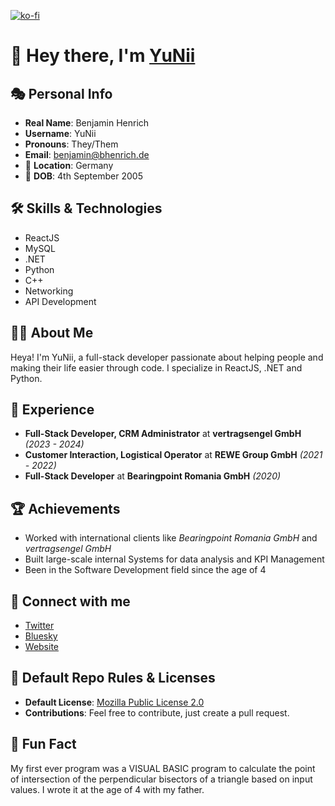 [![ko-fi](https://ko-fi.com/img/githubbutton_sm.svg)](https://ko-fi.com/O4O5Q3ABB)

# 👋 Hey there, I'm [YuNii](https://github.com/bhenrich)

## 🎭 Personal Info

- **Real Name**: Benjamin Henrich
- **Username**: YuNii
- **Pronouns**: They/Them
- **Email**: benjamin@bhenrich.de
- 📍 **Location**: Germany
- 🎂 **DOB**: 4th September 2005
  
## 🛠 Skills & Technologies

- ReactJS
- MySQL
- .NET
- Python
- C++
- Networking
- API Development

## 👨‍💻 About Me

Heya! I'm YuNii, a full-stack developer passionate about helping people and making their life easier through code. I specialize in ReactJS, .NET and Python.

## 💼 Experience

- **Full-Stack Developer, CRM Administrator** at **vertragsengel GmbH** _(2023 - 2024)_
- **Customer Interaction, Logistical Operator** at **REWE Group GmbH** _(2021 - 2022)_
- **Full-Stack Developer** at **Bearingpoint Romania GmbH** _(2020)_

## 🏆 Achievements

- Worked with international clients like *Bearingpoint Romania GmbH* and *vertragsengel GmbH*
- Built large-scale internal Systems for data analysis and KPI Management
- Been in the Software Development field since the age of 4

## 🔗 Connect with me

- [Twitter](https://twitter.com/yuniidev)
- [Bluesky](https://www.bsky.app/profile/yuniisplatter.bsky.social)
- [Website](https://yunii.net)
  
## 📜 Default Repo Rules & Licenses

- **Default License**: [Mozilla Public License 2.0](https://choosealicense.com/licenses/mpl-2.0/)
- **Contributions**: Feel free to contribute, just create a pull request.
  
## 🎉 Fun Fact

My first ever program was a VISUAL BASIC program to calculate the point of intersection of the perpendicular bisectors of a triangle based on input values. I wrote it at the age of 4 with my father.

